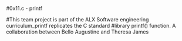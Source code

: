 #0x11.c - printf

#This team project is part of the ALX Software engineering curriculum_printf replicates the C standard #library printf() function. A collaboration between Bello Augustine and Theresa James
